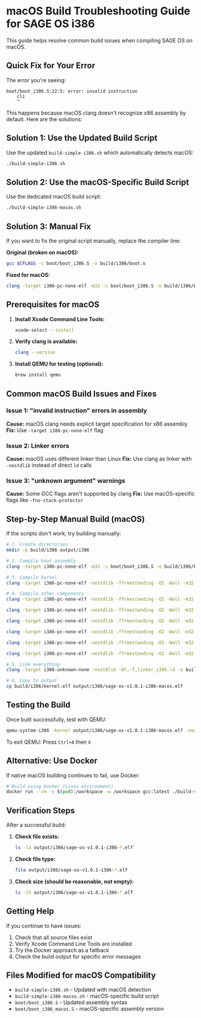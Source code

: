 # macOS Build Troubleshooting Guide for SAGE OS i386

This guide helps resolve common build issues when compiling SAGE OS on macOS.

## Quick Fix for Your Error

The error you're seeing:
```
boot/boot_i386.S:22:5: error: invalid instruction
    cli
    ^
```

This happens because macOS clang doesn't recognize x86 assembly by default. Here are the solutions:

## Solution 1: Use the Updated Build Script

Use the updated `build-simple-i386.sh` which automatically detects macOS:

```bash
./build-simple-i386.sh
```

## Solution 2: Use the macOS-Specific Build Script

Use the dedicated macOS build script:

```bash
./build-simple-i386-macos.sh
```

## Solution 3: Manual Fix

If you want to fix the original script manually, replace the compiler line:

**Original (broken on macOS):**
```bash
gcc $CFLAGS -c boot/boot_i386.S -o build/i386/boot.o
```

**Fixed for macOS:**
```bash
clang -target i386-pc-none-elf -m32 -c boot/boot_i386.S -o build/i386/boot.o
```

## Prerequisites for macOS

1. **Install Xcode Command Line Tools:**
   ```bash
   xcode-select --install
   ```

2. **Verify clang is available:**
   ```bash
   clang --version
   ```

3. **Install QEMU for testing (optional):**
   ```bash
   brew install qemu
   ```

## Common macOS Build Issues and Fixes

### Issue 1: "invalid instruction" errors in assembly
**Cause:** macOS clang needs explicit target specification for x86 assembly
**Fix:** Use `-target i386-pc-none-elf` flag

### Issue 2: Linker errors
**Cause:** macOS uses different linker than Linux
**Fix:** Use clang as linker with `-nostdlib` instead of direct `ld` calls

### Issue 3: "unknown argument" warnings
**Cause:** Some GCC flags aren't supported by clang
**Fix:** Use macOS-specific flags like `-fno-stack-protector`

## Step-by-Step Manual Build (macOS)

If the scripts don't work, try building manually:

```bash
# 1. Create directories
mkdir -p build/i386 output/i386

# 2. Compile boot assembly
clang -target i386-pc-none-elf -m32 -c boot/boot_i386.S -o build/i386/boot.o

# 3. Compile kernel
clang -target i386-pc-none-elf -nostdlib -ffreestanding -O2 -Wall -m32 -D__i386__ -fno-pic -fno-pie -fno-stack-protector -I. -Ikernel -Idrivers -c kernel/kernel_simple.c -o build/i386/kernel.o

# 4. Compile other components
clang -target i386-pc-none-elf -nostdlib -ffreestanding -O2 -Wall -m32 -D__i386__ -fno-pic -fno-pie -fno-stack-protector -I. -Ikernel -Idrivers -c kernel/shell.c -o build/i386/shell.o

clang -target i386-pc-none-elf -nostdlib -ffreestanding -O2 -Wall -m32 -D__i386__ -fno-pic -fno-pie -fno-stack-protector -I. -Ikernel -Idrivers -c kernel/filesystem.c -o build/i386/filesystem.o

clang -target i386-pc-none-elf -nostdlib -ffreestanding -O2 -Wall -m32 -D__i386__ -fno-pic -fno-pie -fno-stack-protector -I. -Ikernel -Idrivers -c kernel/memory.c -o build/i386/memory.o

clang -target i386-pc-none-elf -nostdlib -ffreestanding -O2 -Wall -m32 -D__i386__ -fno-pic -fno-pie -fno-stack-protector -I. -Ikernel -Idrivers -c kernel/stdio_simple.c -o build/i386/stdio.o

clang -target i386-pc-none-elf -nostdlib -ffreestanding -O2 -Wall -m32 -D__i386__ -fno-pic -fno-pie -fno-stack-protector -I. -Ikernel -Idrivers -c drivers/uart.c -o build/i386/uart.o

clang -target i386-pc-none-elf -nostdlib -ffreestanding -O2 -Wall -m32 -D__i386__ -fno-pic -fno-pie -fno-stack-protector -I. -Ikernel -Idrivers -c drivers/serial.c -o build/i386/serial.o

# 5. Link everything
clang -target i386-unknown-none -nostdlib -Wl,-T,linker_i386.ld -o build/i386/kernel.elf build/i386/boot.o build/i386/kernel.o build/i386/shell.o build/i386/filesystem.o build/i386/memory.o build/i386/stdio.o build/i386/uart.o build/i386/serial.o

# 6. Copy to output
cp build/i386/kernel.elf output/i386/sage-os-v1.0.1-i386-macos.elf
```

## Testing the Build

Once built successfully, test with QEMU:

```bash
qemu-system-i386 -kernel output/i386/sage-os-v1.0.1-i386-macos.elf -nographic
```

To exit QEMU: Press `Ctrl+A` then `X`

## Alternative: Use Docker

If native macOS building continues to fail, use Docker:

```bash
# Build using Docker (Linux environment)
docker run --rm -v $(pwd):/workspace -w /workspace gcc:latest ./build-simple-i386.sh
```

## Verification Steps

After a successful build:

1. **Check file exists:**
   ```bash
   ls -la output/i386/sage-os-v1.0.1-i386-*.elf
   ```

2. **Check file type:**
   ```bash
   file output/i386/sage-os-v1.0.1-i386-*.elf
   ```

3. **Check size (should be reasonable, not empty):**
   ```bash
   ls -lh output/i386/sage-os-v1.0.1-i386-*.elf
   ```

## Getting Help

If you continue to have issues:

1. Check that all source files exist
2. Verify Xcode Command Line Tools are installed
3. Try the Docker approach as a fallback
4. Check the build output for specific error messages

## Files Modified for macOS Compatibility

- `build-simple-i386.sh` - Updated with macOS detection
- `build-simple-i386-macos.sh` - macOS-specific build script
- `boot/boot_i386.S` - Updated assembly syntax
- `boot/boot_i386_macos.S` - macOS-specific assembly version